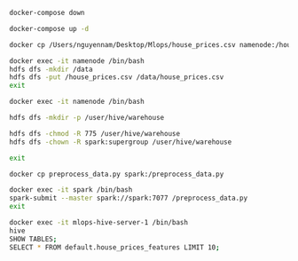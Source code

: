 ```bash
docker-compose down
```

```bash
docker-compose up -d
```

```bash
docker cp /Users/nguyennam/Desktop/Mlops/house_prices.csv namenode:/house_prices.csv
```

```bash
docker exec -it namenode /bin/bash
hdfs dfs -mkdir /data
hdfs dfs -put /house_prices.csv /data/house_prices.csv
exit
```


```bash
docker exec -it namenode /bin/bash
```


```bash
hdfs dfs -mkdir -p /user/hive/warehouse
```


```bash
hdfs dfs -chmod -R 775 /user/hive/warehouse
hdfs dfs -chown -R spark:supergroup /user/hive/warehouse
```

```bash
exit  
```




```bash
docker cp preprocess_data.py spark:/preprocess_data.py
```

```bash
docker exec -it spark /bin/bash
spark-submit --master spark://spark:7077 /preprocess_data.py
exit
```

```bash
docker exec -it mlops-hive-server-1 /bin/bash
hive
SHOW TABLES;
SELECT * FROM default.house_prices_features LIMIT 10;
```
